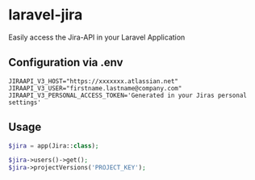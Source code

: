 # laravel-jira
Easily access the Jira-API in your Laravel Application

## Configuration via .env

```
JIRAAPI_V3_HOST="https://xxxxxxx.atlassian.net"
JIRAAPI_V3_USER="firstname.lastname@company.com"
JIRAAPI_V3_PERSONAL_ACCESS_TOKEN='Generated in your Jiras personal settings'
```

## Usage 

```php
$jira = app(Jira::class);

$jira->users()->get();
$jira->projectVersions('PROJECT_KEY');
```
